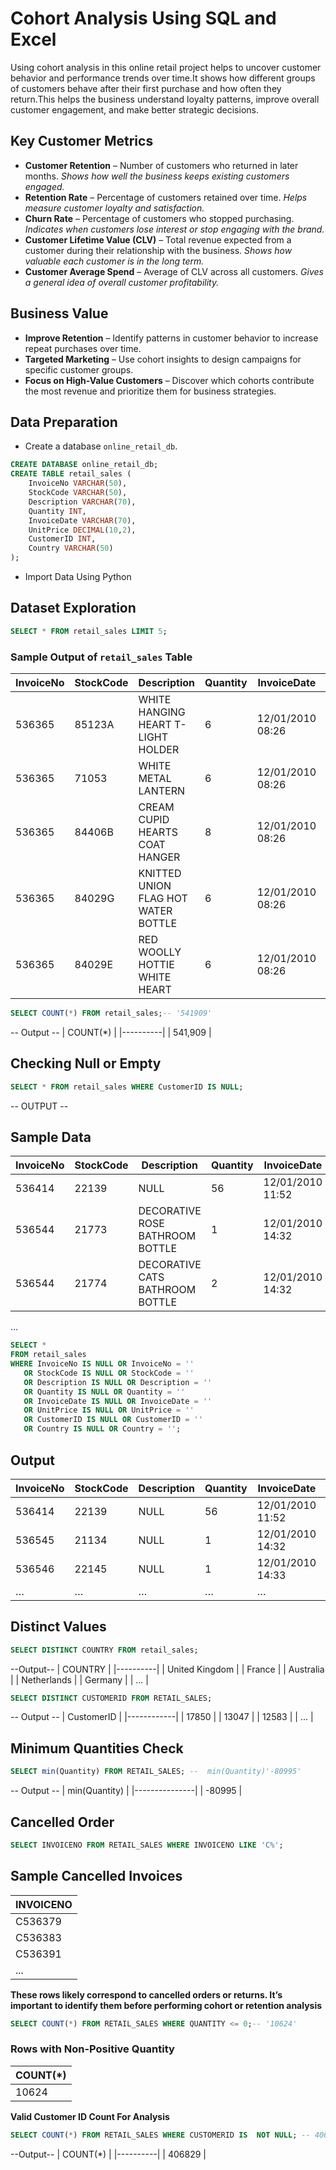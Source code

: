 # Cohort Analysis Using SQL and Excel
Using cohort analysis in this online retail project helps to uncover customer behavior and performance trends over time.It shows how different groups of customers behave after their first purchase and how often they return.This helps the business understand loyalty patterns, improve overall customer engagement, and make better strategic decisions.
## Key Customer Metrics

- **Customer Retention** – Number of customers who returned in later months. *Shows how well the business keeps existing customers engaged.*  
- **Retention Rate** – Percentage of customers retained over time. *Helps measure customer loyalty and satisfaction.*  
- **Churn Rate** – Percentage of customers who stopped purchasing. *Indicates when customers lose interest or stop engaging with the brand.*  
- **Customer Lifetime Value (CLV)** – Total revenue expected from a customer during their relationship with the business. *Shows how valuable each customer is in the long term.*  
- **Customer Average Spend** – Average of CLV across all customers. *Gives a general idea of overall customer profitability.*

## Business Value
- **Improve Retention** – Identify patterns in customer behavior to increase repeat purchases over time.  
- **Targeted Marketing** – Use cohort insights to design campaigns for specific customer groups.  
- **Focus on High-Value Customers** – Discover which cohorts contribute the most revenue and prioritize them for business strategies.
## Data Preparation

- Create a database `online_retail_db`.
```sql
CREATE DATABASE online_retail_db;
CREATE TABLE retail_sales (
    InvoiceNo VARCHAR(50),
    StockCode VARCHAR(50),
    Description VARCHAR(70),
    Quantity INT,
    InvoiceDate VARCHAR(70),
    UnitPrice DECIMAL(10,2),
    CustomerID INT,
    Country VARCHAR(50)
);
```
- Import Data Using Python
## Dataset Exploration
```sql
SELECT * FROM retail_sales LIMIT 5;
```
### Sample Output of `retail_sales` Table

| InvoiceNo | StockCode | Description | Quantity | InvoiceDate | UnitPrice | CustomerID | Country |
|-----------|-----------|-------------|---------|------------|-----------|------------|---------|
| 536365    | 85123A    | WHITE HANGING HEART T-LIGHT HOLDER | 6 | 12/01/2010 08:26 | 2.55 | 17850 | United Kingdom |
| 536365    | 71053     | WHITE METAL LANTERN | 6 | 12/01/2010 08:26 | 3.39 | 17850 | United Kingdom |
| 536365    | 84406B    | CREAM CUPID HEARTS COAT HANGER | 8 | 12/01/2010 08:26 | 2.75 | 17850 | United Kingdom |
| 536365    | 84029G    | KNITTED UNION FLAG HOT WATER BOTTLE | 6 | 12/01/2010 08:26 | 3.39 | 17850 | United Kingdom |
| 536365    | 84029E    | RED WOOLLY HOTTIE WHITE HEART | 6 | 12/01/2010 08:26 | 3.39 | 17850 | United Kingdom |
```sql  
SELECT COUNT(*) FROM retail_sales;-- '541909'
```
-- Output --
| COUNT(*) |
|----------|
| 541,909  |

## Checking Null or Empty
```sql
SELECT * FROM retail_sales WHERE CustomerID IS NULL;
```
-- OUTPUT --
## Sample Data

| InvoiceNo | StockCode | Description                        | Quantity | InvoiceDate       | UnitPrice | CustomerID | Country        |
|-----------|-----------|------------------------------------|---------|-----------------|-----------|------------|----------------|
| 536414    | 22139     | NULL                               | 56      | 12/01/2010 11:52 | 0.00      | NULL       | United Kingdom |
| 536544    | 21773     | DECORATIVE ROSE BATHROOM BOTTLE   | 1       | 12/01/2010 14:32 | 2.51      | NULL       | United Kingdom |
| 536544    | 21774     | DECORATIVE CATS BATHROOM BOTTLE  | 2       | 12/01/2010 14:32 | 2.51      | NULL       | United Kingdom |
...
```sql
SELECT *
FROM retail_sales
WHERE InvoiceNo IS NULL OR InvoiceNo = ''
   OR StockCode IS NULL OR StockCode = ''
   OR Description IS NULL OR Description = ''
   OR Quantity IS NULL OR Quantity = ''
   OR InvoiceDate IS NULL OR InvoiceDate = ''
   OR UnitPrice IS NULL OR UnitPrice = ''
   OR CustomerID IS NULL OR CustomerID = ''
   OR Country IS NULL OR Country = '';
```
## Output
| InvoiceNo | StockCode | Description | Quantity | InvoiceDate       | UnitPrice | CustomerID | Country        |
|-----------|-----------|-------------|-----------|-------------------|-----------|------------|----------------|
| 536414    | 22139     | NULL        | 56        | 12/01/2010 11:52 | 0.00      | NULL       | United Kingdom |
| 536545    | 21134     | NULL        | 1         | 12/01/2010 14:32 | 0.00      | NULL       | United Kingdom |
| 536546    | 22145     | NULL        | 1         | 12/01/2010 14:33 | 0.00      | NULL       | United Kingdom |
| …         | …         | …           | …         | …                 | …         | …          | …              |

## Distinct Values
```sql
SELECT DISTINCT COUNTRY FROM retail_sales;  
```
--Output--
| COUNTRY |
|----------|
| United Kingdom |
| France |
| Australia |
| Netherlands |
| Germany |
| ... |

```sql
SELECT DISTINCT CUSTOMERID FROM RETAIL_SALES; 
```
-- Output --
| CustomerID |
|------------|
| 17850      |
| 13047      |
| 12583      |
| ...        |
## Minimum Quantities Check
```sql
SELECT min(Quantity) FROM RETAIL_SALES; --  min(Quantity)'-80995'
```
-- Output --
| min(Quantity) |
|---------------|
| -80995        |

## Cancelled Order
```sql
SELECT INVOICENO FROM RETAIL_SALES WHERE INVOICENO LIKE 'C%';
```
## Sample Cancelled Invoices
| INVOICENO  |
|------------|
| C536379    |
| C536383    |
| C536391    |
| ...        |

**These rows likely correspond to cancelled orders or returns. It’s important to identify them before performing cohort or retention analysis**
```sql
SELECT COUNT(*) FROM RETAIL_SALES WHERE QUANTITY <= 0;-- '10624'
```
### Rows with Non-Positive Quantity

| COUNT(*) |
|----------|
| 10624    |

 **Valid Customer ID Count For Analysis**
 ```sql
SELECT COUNT(*) FROM RETAIL_SALES WHERE CUSTOMERID IS  NOT NULL; -- 406829
```
--Output--
| COUNT(*) |
|----------|
| 406829   |
